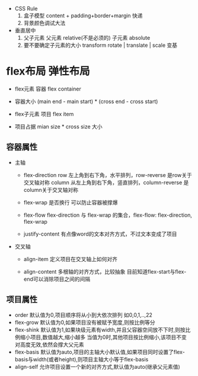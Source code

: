 - CSS Rule 
    1. 盒子模型  content + padding+border+margin 快递
    2. 背景颜色调试大法
- 垂直居中
    1. 父子元素 
        父元素  relative(不是必须的)
        子元素  absolute
    2. 要不要确定子元素的大小
        transform  rotate | translate | scale 
        变基 

# flex布局 弹性布局
   - flex元素 容器 flex container
   - 容器大小 (main end - main start) * (cross end - cross start)

   - flex子元素 项目 flex item
   - 项目占据 mian size * cross size 大小

## 容器属性
   - 主轴
      - flex-direction
        row 左上角到右下角，水平排列，row-reverse 是row关于交叉轴对称
        column 从左上角到右下角，竖直排列，column-reverse 是 column关于交叉轴对称

      - flex-wrap
        是否换行 可以防止容器被撑爆
    
      - flex-flow
        flex-direction 与 flex-wrap 的集合，flex-flow: flex-direction, flex-wrap
  
      - justify-content 
        有点像word的文本对齐方式，不过文本变成了项目


   - 交叉轴
      - align-item
        定义项目在交叉轴上如何对齐

      - align-content
        多根轴的对齐方式，比较抽象
        目前知道flex-start与flex-end可以消除项目之间的间隔
    
## 项目属性
   - order
     默认值为0,项目顺序将从小到大依次排列 如0,0,1,..,22
   - flex-grow
     默认值为0,如果项目没有被赋予宽度,则按比例等分
   - flex-shink
     默认值为1,如果块级元素有width,并且父容器空间放不下时,则按比例缩小项目,数值越大,缩小越多
     当值为0时,其他项目按比例缩小,该项目不变  对高度无效,依然会撑大父元素
   - flex-basis
     默认值为auto,项目的主轴大小默认值,如果项目同时设置了flex-basis与width(或者height),则项目主轴大小等于flex-basis
   - align-self
     允许项目设置一个新的对齐方式,默认值为auto(继承父元素值)

    
